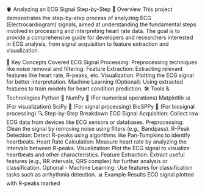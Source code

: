 🫀 Analyzing an ECG Signal Step-by-Step
🚀 Overview
This project demonstrates the step-by-step process of analyzing ECG (Electrocardiogram) signals, aimed at understanding the fundamental steps involved in processing and interpreting heart rate data. The goal is to provide a comprehensive guide for developers and researchers interested in ECG analysis, from signal acquisition to feature extraction and visualization.

🧠 Key Concepts Covered
ECG Signal Processing: Preprocessing techniques like noise removal and filtering.
Feature Extraction: Extracting relevant features like heart rate, R-peaks, etc.
Visualization: Plotting the ECG signal for better interpretation.
Machine Learning (Optional): Using extracted features to train models for heart condition prediction.
🛠️ Tools & Technologies
Python 🐍
NumPy 🔢 (For numerical operations)
Matplotlib 📊 (For visualization)
SciPy 🔬 (For signal processing)
BioSPPy 🧬 (For biosignal processing)
🔍 Step-by-Step Breakdown
ECG Signal Acquisition: Collect raw ECG data from devices like ECG sensors or databases.
Preprocessing: Clean the signal by removing noise using filters (e.g., Bandpass).
R-Peak Detection: Detect R-peaks using algorithms like Pan-Tompkins to identify heartbeats.
Heart Rate Calculation: Measure heart rate by analyzing the intervals between R-peaks.
Visualization: Plot the ECG signal to visualize heartbeats and other characteristics.
Feature Extraction: Extract useful features (e.g., RR intervals, QRS complex) for further analysis or classification.
Optional - Machine Learning: Use features for classification tasks such as arrhythmia detection.
📊 Example Results
ECG signal plotted with R-peaks marked
